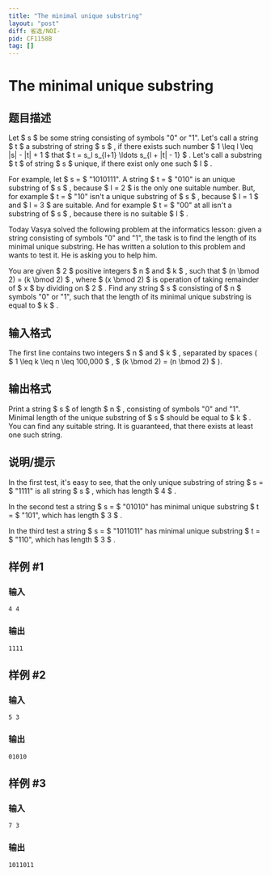```yaml
---
title: "The minimal unique substring"
layout: "post"
diff: 省选/NOI-
pid: CF1158B
tag: []
---
```


# The minimal unique substring

## 题目描述

Let $ s $ be some string consisting of symbols "0" or "1". Let's call a string $ t $ a substring of string $ s $ , if there exists such number $ 1 \leq l \leq |s| - |t| + 1 $ that $ t = s_l s_{l+1} \ldots s_{l + |t| - 1} $ . Let's call a substring $ t $ of string $ s $ unique, if there exist only one such $ l $ .

For example, let $ s =  $ "1010111". A string $ t =  $ "010" is an unique substring of $ s $ , because $ l = 2 $ is the only one suitable number. But, for example $ t =  $ "10" isn't a unique substring of $ s $ , because $ l = 1 $ and $ l = 3 $ are suitable. And for example $ t = $ "00" at all isn't a substring of $ s $ , because there is no suitable $ l $ .

Today Vasya solved the following problem at the informatics lesson: given a string consisting of symbols "0" and "1", the task is to find the length of its minimal unique substring. He has written a solution to this problem and wants to test it. He is asking you to help him.

You are given $ 2 $ positive integers $ n $ and $ k $ , such that $ (n \bmod 2) = (k \bmod 2) $ , where $ (x \bmod 2) $ is operation of taking remainder of $ x $ by dividing on $ 2 $ . Find any string $ s $ consisting of $ n $ symbols "0" or "1", such that the length of its minimal unique substring is equal to $ k $ .

## 输入格式

The first line contains two integers $ n $ and $ k $ , separated by spaces ( $ 1 \leq k \leq n \leq 100\,000 $ , $ (k \bmod 2) = (n \bmod 2) $ ).

## 输出格式

Print a string $ s $ of length $ n $ , consisting of symbols "0" and "1". Minimal length of the unique substring of $ s $ should be equal to $ k $ . You can find any suitable string. It is guaranteed, that there exists at least one such string.

## 说明/提示

In the first test, it's easy to see, that the only unique substring of string $ s =  $ "1111" is all string $ s $ , which has length $ 4 $ .

In the second test a string $ s =  $ "01010" has minimal unique substring $ t = $ "101", which has length $ 3 $ .

In the third test a string $ s =  $ "1011011" has minimal unique substring $ t = $ "110", which has length $ 3 $ .

## 样例 #1

### 输入

```
4 4

```

### 输出

```
1111
```

## 样例 #2

### 输入

```
5 3

```

### 输出

```
01010
```

## 样例 #3

### 输入

```
7 3

```

### 输出

```
1011011

```

